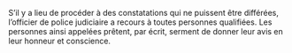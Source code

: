 S’il y a lieu de procéder à des constatations qui ne puissent être différées, l’officier de police judiciaire a recours à toutes personnes qualifiées.
Les personnes ainsi appelées prêtent, par écrit, serment de donner leur avis en leur honneur et conscience.